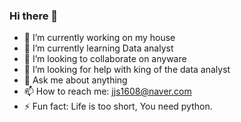 ### Hi there 👋

- 🔭 I’m currently working on my house
- 🌱 I’m currently learning Data analyst
- 👯 I’m looking to collaborate on anyware
- 🤔 I’m looking for help with king of the data analyst
- 💬 Ask me about anything
- 📫 How to reach me: jjs1608@naver.com
- ⚡ Fun fact: Life is too short, You need python.
